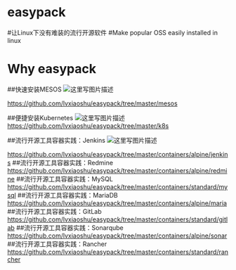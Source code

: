 # easypack
#让Linux下没有难装的流行开源软件
#Make popular OSS easily installed in linux

# Why easypack
##快速安装MESOS
![这里写图片描述](http://img.blog.csdn.net/20170113065226244?watermark/2/text/aHR0cDovL2Jsb2cuY3Nkbi5uZXQvbGl1bWlhb2Nu/font/5a6L5L2T/fontsize/400/fill/I0JBQkFCMA==/dissolve/70/gravity/SouthEast)

https://github.com/lvxiaoshu/easypack/tree/master/mesos

##便捷安装Kubernetes
![这里写图片描述](http://img.blog.csdn.net/20161110063435109)
https://github.com/lvxiaoshu/easypack/tree/master/k8s

##流行开源工具容器实践：Jenkins
![这里写图片描述](http://img.blog.csdn.net/20170222072632935?watermark/2/text/aHR0cDovL2Jsb2cuY3Nkbi5uZXQvbGl1bWlhb2Nu/font/5a6L5L2T/fontsize/400/fill/I0JBQkFCMA==/dissolve/70/gravity/SouthEast)

https://github.com/lvxiaoshu/easypack/tree/master/containers/alpine/jenkins
##流行开源工具容器实践：Redmine
https://github.com/lvxiaoshu/easypack/tree/master/containers/alpine/redmine
##流行开源工具容器实践：MySQL
https://github.com/lvxiaoshu/easypack/tree/master/containers/standard/mysql
##流行开源工具容器实践：MariaDB
https://github.com/lvxiaoshu/easypack/tree/master/containers/alpine/maria
##流行开源工具容器实践：GitLab
https://github.com/lvxiaoshu/easypack/tree/master/containers/standard/gitlab
##流行开源工具容器实践：Sonarqube
https://github.com/lvxiaoshu/easypack/tree/master/containers/alpine/sonar
##流行开源工具容器实践：Rancher
https://github.com/lvxiaoshu/easypack/tree/master/containers/standard/rancher
